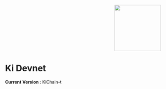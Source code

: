 <p align="right">
    <img width=150px src="https://wallet-testnet.blockchain.ki/static/img/icons/ki-chain.png" />
</p>

# Ki Devnet
**Current Version :** KiChain-t

